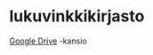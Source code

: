 # lukuvinkkikirjasto

[Google Drive](https://drive.google.com/open?id=11m9Bp5TtHezIU4JiUWpIKRGA1es3xSzW) -kansio
